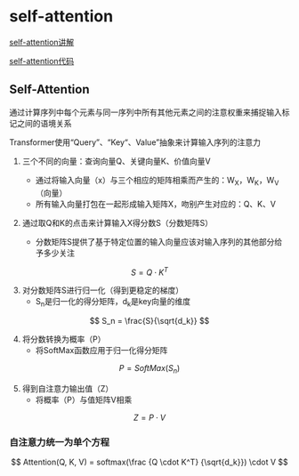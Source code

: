 # self-attention

[self-attention讲解]( https://u5rpni.axshare.com/#g=14)

[self-attention代码]( https://github.com/Enzo-MiMan/cv_related_collections/blob/main/deep_learning_basic/self-attention/self_attention.py)

## Self-Attention

通过计算序列中每个元素与同一序列中所有其他元素之间的注意权重来捕捉输入标记之间的语境关系

Transformer使用“Query”、“Key“、Value”抽象来计算输入序列的注意力

1. 三个不同的向量：查询向量Q、关键向量K、价值向量V

   * 通过将输入向量（x）与三个相应的矩阵相乘而产生的：W<sub>X</sub>，W<sub>K</sub>，W<sub>V</sub>（向量）
   * 所有输入向量打包在一起形成输入矩阵X，吻别产生对应的：Q、K、V
2. 通过取Q和K的点击来计算输入X得分数S（分数矩阵S）
   * 分数矩阵S提供了基于特定位置的输入向量应该对输入序列的其他部分给予多少关注


$$
S = Q \cdot K^T
$$

3. 对分数矩阵S进行归一化（得到更稳定的梯度）
   * S<sub>n</sub>是归一化的得分矩阵，d<sub>k</sub>是key向量的维度

$$
S_n = \frac{S}{\sqrt{d_k}}
$$

4. 将分数转换为概率（P）
   * 将SoftMax函数应用于归一化得分矩阵

$$
P = SoftMax(S_n)
$$

5. 得到自注意力输出值（Z）
   * 将概率（P）与值矩阵V相乘

$$
Z = P \cdot V
$$

### 自注意力统一为单个方程

$$
Attention(Q, K, V) = softmax(\frac {Q \cdot K^T} {\sqrt{d_k}}) \cdot V
$$

